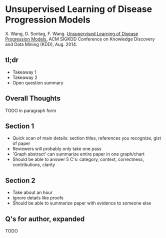 # Unsupervised Learning of Disease Progression Models

X. Wang, D. Sontag, F. Wang. [Unsupervised Learning of Disease Progression Models.](http://pediatrics.aappublications.org/content/pediatrics/133/1/e54.full.pdf) ACM SIGKDD Conference on Knowledge Discovery and Data Mining (KDD), Aug. 2014.

## tl;dr
 - Takeaway 1
 - Takeaway 2
 - Open question summary

## Overall Thoughts
TODO in paragraph form

## Section 1
 - Quick scan of main details: section titles, references you recognize, gist of paper
 - Reviewers will probably only take one pass
 - 'Graph abstract' can summarize entire paper in one graph/chart
 - Should be able to answer 5 C's: category, context, correctness, contributions, clarity

## Section 2
 - Take about an hour
 - Ignore details like proofs
 - Should be able to summarize paper with evidence to someone else


## Q's for author, expanded
TODO